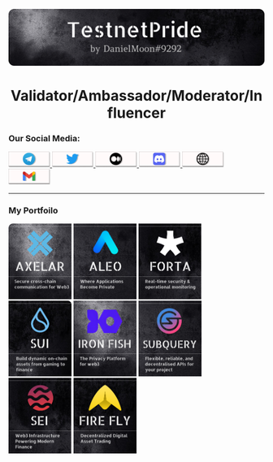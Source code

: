 [![Banner](https://github.com/Hacker-web-Vi/Hacker-web-Vi/blob/main/assets/banner2.png)](https://t.me/TestnetPride)
<h1 align="center">Validator/Ambassador/Moderator/Influencer</h1>

### Our Social Media:

<a href="https://t.me/TestnetPride" target="_blank">
<img src='https://github.com/Hacker-web-Vi/Hacker-web-Vi/blob/main/assets/socials/telegram.png' alt='telegram'  width='16.2%' target="_blank">
  </a>
<a href="https://twitter.com/Danii81317712" target="_blank">
<img src='https://github.com/Hacker-web-Vi/Hacker-web-Vi/blob/main/assets/socials/twitter.png' alt='twitter'  width='16.2%' target="_blank">
  </a>
<a href="https://medium.com/@mycryptobit99" target="_blank">
<img src='https://github.com/Hacker-web-Vi/Hacker-web-Vi/blob/main/assets/socials/medium.png' alt='medium'  width='16.2%' target="_blank">
  </a>
<a href="https://discordapp.com/users/690334768185082295/" target="_blank">
<img src='https://github.com/Hacker-web-Vi/Hacker-web-Vi/blob/main/assets/socials/discord.png' alt='discord'  width='16.2%' target="_blank">
  </a>
<a href="https://testnetpride.com/" target="_blank">
<img src='https://github.com/Hacker-web-Vi/Hacker-web-Vi/blob/main/assets/socials/website.png' alt='website'  width='16.2%' target="_blank">
  </a>
<a href="https://www.google.com/" target="_blank">
<img src='https://github.com/Hacker-web-Vi/Hacker-web-Vi/blob/main/assets/socials/gmail.png' alt='gmail'  width='16.2%' target="_blank">
  </a>

___
### My Portfoilo
[<img src='https://github.com/Hacker-web-Vi/Hacker-web-Vi/blob/main/assets/axelard.png' alt='axelar'  width='24.6%'>](https://axelar.network/)
[<img src='https://github.com/Hacker-web-Vi/Hacker-web-Vi/blob/main/assets/aleod.png' alt='aleo'  width='24.6%'>](https://aleo.org/)
[<img src='https://github.com/Hacker-web-Vi/Hacker-web-Vi/blob/main/assets/fortad.png' alt='forta'  width='24.6%'>](https://forta.org/)
[<img src='https://github.com/Hacker-web-Vi/Hacker-web-Vi/blob/main/assets/suid.png' alt='sui'  width='24.6%'>](https://sui.io/)
[<img src='https://github.com/Hacker-web-Vi/Hacker-web-Vi/blob/main/assets/ironfishd.png' alt='ironfish'  width='24.6%'>](https://ironfish.network/)
[<img src='https://github.com/Hacker-web-Vi/Hacker-web-Vi/blob/main/assets/subqueryd.png' alt='subquery'  width='24.6%'>](https://subquery.network/)
[<img src='https://github.com/Hacker-web-Vi/Hacker-web-Vi/blob/main/assets/seid.png' alt='sei'  width='24.6%'>](https://www.seinetwork.io/)
[<img src='https://github.com/Hacker-web-Vi/Hacker-web-Vi/blob/main/assets/fireflyd.png' alt='firefly'  width='24.6%'>](https://firefly.exchange/)
<br>
